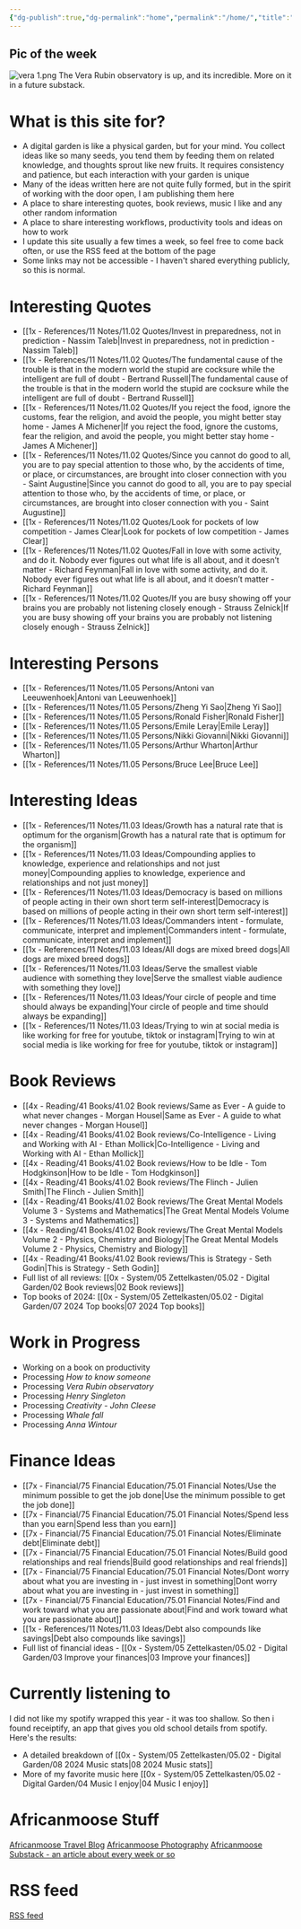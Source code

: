 ```yaml
---
{"dg-publish":true,"dg-permalink":"home","permalink":"/home/","title":"AfricanMoose Digital Garden","tags":["gardenEntry"],"dgShowFileTree":true,"created":"2025-07-16T15:55:25.273+03:00","updated":"2025-07-17T23:02:39.254+03:00"}
---
```


## Pic of the week 
![vera 1.png](/img/user/vera%201.png)
The Vera Rubin observatory is up, and its incredible. More on it in a future substack.

# What is this site for?

- A digital garden is like a physical garden, but for your mind. You collect ideas like so many seeds, you tend them by feeding them on related knowledge, and thoughts sprout like new fruits. It requires consistency and patience, but each interaction with your garden is unique
- Many of the ideas written here are not quite fully formed, but in the spirit of working with the door open, I am publishing them here
- A place to share interesting quotes, book reviews, music I like and any other random information
- A place to share interesting workflows, productivity tools and ideas on how to work
- I update this site usually a few times a week, so feel free to come back often, or use the RSS feed at the bottom of the page
- Some links may not be accessible - I haven't shared everything publicly, so this is normal.


# Interesting Quotes

- [[1x - References/11 Notes/11.02 Quotes/Invest in preparedness, not in prediction - Nassim Taleb\|Invest in preparedness, not in prediction - Nassim Taleb]]
- [[1x - References/11 Notes/11.02 Quotes/The fundamental cause of the trouble is that in the modern world the stupid are cocksure while the intelligent are full of doubt - Bertrand Russell\|The fundamental cause of the trouble is that in the modern world the stupid are cocksure while the intelligent are full of doubt - Bertrand Russell]]
- [[1x - References/11 Notes/11.02 Quotes/If you reject the food, ignore the customs, fear the religion, and avoid the people, you might better stay home - James A Michener\|If you reject the food, ignore the customs, fear the religion, and avoid the people, you might better stay home - James A Michener]]
- [[1x - References/11 Notes/11.02 Quotes/Since you cannot do good to all, you are to pay special attention to those who, by the accidents of time, or place, or circumstances, are brought into closer connection with you - Saint Augustine\|Since you cannot do good to all, you are to pay special attention to those who, by the accidents of time, or place, or circumstances, are brought into closer connection with you - Saint Augustine]]
- [[1x - References/11 Notes/11.02 Quotes/Look for pockets of low competition - James Clear\|Look for pockets of low competition - James Clear]]
- [[1x - References/11 Notes/11.02 Quotes/Fall in love with some activity, and do it. Nobody ever figures out what life is all about, and it doesn’t matter - Richard Feynman\|Fall in love with some activity, and do it. Nobody ever figures out what life is all about, and it doesn’t matter - Richard Feynman]]
- [[1x - References/11 Notes/11.02 Quotes/If you are busy showing off your brains you are probably not listening closely enough - Strauss Zelnick\|If you are busy showing off your brains you are probably not listening closely enough - Strauss Zelnick]]


# Interesting Persons

- [[1x - References/11 Notes/11.05 Persons/Antoni van Leeuwenhoek\|Antoni van Leeuwenhoek]]
- [[1x - References/11 Notes/11.05 Persons/Zheng Yi Sao\|Zheng Yi Sao]]
- [[1x - References/11 Notes/11.05 Persons/Ronald Fisher\|Ronald Fisher]]
- [[1x - References/11 Notes/11.05 Persons/Emile Leray\|Emile Leray]]
- [[1x - References/11 Notes/11.05 Persons/Nikki Giovanni\|Nikki Giovanni]]
- [[1x - References/11 Notes/11.05 Persons/Arthur Wharton\|Arthur Wharton]]
- [[1x - References/11 Notes/11.05 Persons/Bruce Lee\|Bruce Lee]]

# Interesting Ideas

- [[1x - References/11 Notes/11.03 Ideas/Growth has a natural rate that is optimum for the organism\|Growth has a natural rate that is optimum for the organism]]
- [[1x - References/11 Notes/11.03 Ideas/Compounding applies to knowledge, experience and relationships and not just money\|Compounding applies to knowledge, experience and relationships and not just money]]
- [[1x - References/11 Notes/11.03 Ideas/Democracy is based on millions of people acting in their own short term self-interest\|Democracy is based on millions of people acting in their own short term self-interest]]
- [[1x - References/11 Notes/11.03 Ideas/Commanders intent - formulate, communicate, interpret and implement\|Commanders intent - formulate, communicate, interpret and implement]]
- [[1x - References/11 Notes/11.03 Ideas/All dogs are mixed breed dogs\|All dogs are mixed breed dogs]]
- [[1x - References/11 Notes/11.03 Ideas/Serve the smallest viable audience with something they love\|Serve the smallest viable audience with something they love]]
- [[1x - References/11 Notes/11.03 Ideas/Your circle of people and time should always be expanding\|Your circle of people and time should always be expanding]]
- [[1x - References/11 Notes/11.03 Ideas/Trying to win at social media is like working for free for youtube, tiktok or instagram\|Trying to win at social media is like working for free for youtube, tiktok or instagram]]


# Book Reviews

- [[4x - Reading/41 Books/41.02 Book reviews/Same as Ever - A guide to what never changes - Morgan Housel\|Same as Ever - A guide to what never changes - Morgan Housel]]
- [[4x - Reading/41 Books/41.02 Book reviews/Co-Intelligence - Living and Working with AI - Ethan Mollick\|Co-Intelligence - Living and Working with AI - Ethan Mollick]]
- [[4x - Reading/41 Books/41.02 Book reviews/How to be Idle - Tom Hodgkinson\|How to be Idle - Tom Hodgkinson]]
- [[4x - Reading/41 Books/41.02 Book reviews/The Flinch - Julien Smith\|The Flinch - Julien Smith]]
- [[4x - Reading/41 Books/41.02 Book reviews/The Great Mental Models Volume 3 - Systems and Mathematics\|The Great Mental Models Volume 3 - Systems and Mathematics]]
- [[4x - Reading/41 Books/41.02 Book reviews/The Great Mental Models Volume 2 - Physics, Chemistry and Biology\|The Great Mental Models Volume 2 - Physics, Chemistry and Biology]]
- [[4x - Reading/41 Books/41.02 Book reviews/This is Strategy - Seth Godin\|This is Strategy - Seth Godin]]
- Full list of all reviews: [[0x - System/05 Zettelkasten/05.02 - Digital Garden/02 Book reviews\|02 Book reviews]]
- Top books of 2024: [[0x - System/05 Zettelkasten/05.02 - Digital Garden/07 2024 Top books\|07 2024 Top books]]

# Work in Progress

- Working on a book on productivity
- Processing _How to know someone_
- Processing _Vera Rubin  observatory_
- Processing _Henry Singleton_
- Processing _Creativity - John Cleese_
- Processing _Whale fall_
- Processing _Anna Wintour_

# Finance Ideas

- [[7x - Financial/75 Financial Education/75.01 Financial Notes/Use the minimum possible to get the job done\|Use the minimum possible to get the job done]]
- [[7x - Financial/75 Financial Education/75.01 Financial Notes/Spend less than you earn\|Spend less than you earn]]
- [[7x - Financial/75 Financial Education/75.01 Financial Notes/Eliminate debt\|Eliminate debt]]
- [[7x - Financial/75 Financial Education/75.01 Financial Notes/Build good relationships and real friends\|Build good relationships and real friends]]
- [[7x - Financial/75 Financial Education/75.01 Financial Notes/Dont worry about what you are investing in - just invest in something\|Dont worry about what you are investing in - just invest in something]]
- [[7x - Financial/75 Financial Education/75.01 Financial Notes/Find and work toward what you are passionate about\|Find and work toward what you are passionate about]]
- [[1x - References/11 Notes/11.03 Ideas/Debt also compounds like savings\|Debt also compounds like savings]]
- Full list of financial ideas - [[0x - System/05 Zettelkasten/05.02 - Digital Garden/03 Improve your finances\|03 Improve your finances]]

# Currently listening to

I did not like my spotify wrapped this year - it was too shallow. So then i found receiptify, an app that gives you old school details from spotify. Here's the results:
- A detailed breakdown of [[0x - System/05 Zettelkasten/05.02 - Digital Garden/08 2024 Music stats\|08 2024 Music stats]]
- More of my favorite music here [[0x - System/05 Zettelkasten/05.02 - Digital Garden/04 Music I enjoy\|04 Music I enjoy]]

# Africanmoose Stuff

[Africanmoose Travel Blog](https://africanmoosetravel.substack.com)
[Africanmoose Photography](http://Africanmoose.com)
[Africanmoose Substack - an article about every week or so](https://africanmoose.substack.com)

# RSS feed
[RSS feed](https://africanmoose.netlify.app/feed.xml)
